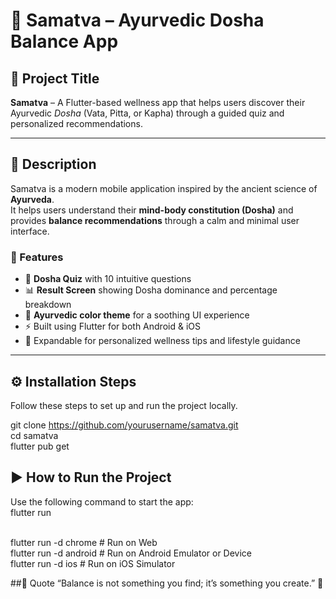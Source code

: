 # 🌿 Samatva – Ayurvedic Dosha Balance App

## 📘 Project Title
**Samatva** – A Flutter-based wellness app that helps users discover their Ayurvedic *Dosha* (Vata, Pitta, or Kapha) through a guided quiz and personalized recommendations.

---

## 🧘 Description
Samatva is a modern mobile application inspired by the ancient science of **Ayurveda**.  
It helps users understand their **mind-body constitution (Dosha)** and provides **balance recommendations** through a calm and minimal user interface.

### 🪷 Features
- 🧠 **Dosha Quiz** with 10 intuitive questions
- 📊 **Result Screen** showing Dosha dominance and percentage breakdown
- 🎨 **Ayurvedic color theme** for a soothing UI experience
- ⚡ Built using Flutter for both Android & iOS
- 💬 Expandable for personalized wellness tips and lifestyle guidance

---

## ⚙️ Installation Steps

Follow these steps to set up and run the project locally.

git clone https://github.com/yourusername/samatva.git <br>
cd samatva <br>
flutter pub get

## ▶️ How to Run the Project
Use the following command to start the app:<br>
flutter run<br><br>

flutter run -d chrome    # Run on Web<br>
flutter run -d android   # Run on Android Emulator or Device<br>
flutter run -d ios       # Run on iOS Simulator<br>

##💬 Quote
“Balance is not something you find; it’s something you create.” 🌼
